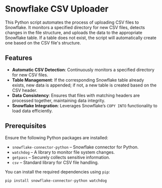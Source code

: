 # Snowflake CSV Uploader

This Python script automates the process of uploading CSV files to Snowflake. It monitors a specified directory for new CSV files, detects changes in the file structure, and uploads the data to the appropriate Snowflake table. If a table does not exist, the script will automatically create one based on the CSV file's structure.

## Features

- **Automatic CSV Detection**: Continuously monitors a specified directory for new CSV files.
- **Table Management**: If the corresponding Snowflake table already exists, new data is appended; if not, a new table is created based on the CSV header.
- **Data Consistency**: Ensures that files with matching headers are processed together, maintaining data integrity.
- **Snowflake Integration**: Leverages Snowflake’s `COPY INTO` functionality to load data efficiently.

## Prerequisites

Ensure the following Python packages are installed:

- `snowflake-connector-python` – Snowflake connector for Python.
- `watchdog` – A library to monitor file system changes.
- `getpass` – Securely collects sensitive information.
- `csv` – Standard library for CSV file handling.

You can install the required dependencies using `pip`:

```bash
pip install snowflake-connector-python watchdog
